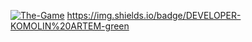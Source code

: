 <a href="https://ibb.co/LpbmFG5"><img src="https://i.ibb.co/SvWbjLr/The-Game.jpg" alt="The-Game" border="0"></a>
https://img.shields.io/badge/DEVELOPER-KOMOLIN%20ARTEM-green
